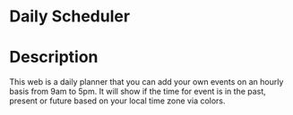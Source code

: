 # Daily Scheduler

# Description
This web is a daily planner that you can add your own events on an hourly basis from 9am to 5pm. It will show if the time for event is in the past, present or future based on your local time zone via colors. 

